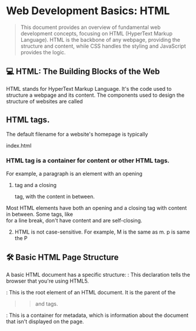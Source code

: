# Web Development Basics: HTML
> This document provides an overview of fundamental web development concepts, focusing on HTML (HyperText Markup Language). HTML is the backbone of any webpage, providing the structure and content, while CSS handles the styling and JavaScript provides the logic. 

## 💻 HTML: The Building Blocks of the Web

HTML stands for HyperText Markup Language. It's the code used to structure a webpage and its content. The components used to design the structure of websites are called 


## HTML tags.

The default filename for a website's homepage is typically

index.html 

### HTML tag is a container for content or other HTML tags. 
For example, a paragraph is an element with an opening 
1. <p> tag and a closing </p> tag, with the content in between.
 Most HTML elements have both an opening and a closing tag with content in between. Some tags, like 
 <br> for a line break, don't have content and are self-closing.

2. HTML is not case-sensitive.
For example, 
 M is the same as m.
 p is same the P

 ## 🛠️ Basic HTML Page Structure
A basic HTML document has a specific structure:
                                                <!DOCTYPE html>: This declaration tells the browser that you're using HTML5.
                                                
  <html>: This is the root element of an HTML document. It is the parent of the 

>> <head> and <body> tags.
<head>: This is a container for metadata, which is information about the document that isn't displayed on the page.

>> <title>: Sets the title of the page, which appears in the browser tab.

>>  <body>: This tag contains all the data that is rendered and displayed by the browser.

## 📝 Common HTML Tags and Attributes

# HTML Attributes: Attributes are used to add more information to a tag. For example, 

>> <html lang="en"> specifies the language of the document as English.

>> Heading Tags (<h1> to <h6>): Used to display headings. 

>> <h1> is the most important heading, and <h6> is the least important.

>> Paragraph Tag (<p>): Used for adding paragraphs to your page.

>> Anchor Tag (<a>): Used to create links.

Example: 
>>  <a href="https://google.com">Google</a>.

Use 
>> target="_main" to open a link in a new tab.

>>You can also make an image a clickable link by wrapping the 
>> <img> tag inside an <a> tag.

Image Tag (<img>): Used to add images.

Example: 
        <img src="/image.png" alt="Random Image">. The 

 src attribute specifies the image source, which can be a relative URL.You can set the height and width of an image using attributes, like 

>> <img src="link" height=50px> or <img src="link" width=50px>.

Line Break Tag (<br>): Adds a line break, or a next line, to your page.

## Text Formatting Tags:
                   
  <b> for bold text.
  
  <i> for italic text.
  
  <u> for <u>underline</u> text.
  
  <big> for bigger text.
  
  <small> for smaller text.
  
<sub> for <sub>subscript</sub> text (e.g., H_2O).

<sup> for <sup>superscript</sup> text (e.g., A +B).

Horizontal Ruler (<hr>): Displays a horizontal line to separate content.

Preformatted Text (<pre>): Displays text exactly as it's written in the code, preserving spaces and line breaks.

## 📦 Block vs. Inline Elements
Elements can be categorized as block-level or inline-level.

Block-Level Elements: These elements take up the full width available and start on a new line. The 

<div> tag is a common block-level container for other elements. * 

  Inline-Level Elements: These elements only take up as much width as their content needs and do not start on a new line. The 

<span> tag is a common inline-level container.

## 📄 HTML Layout and Structure

Semantic Tags: Using the right tags for the right purpose helps with page layout and readability. Examples include 

<header>, <main>, and <footer>.

Inside the <main> tag:

<section>: For a section on your page.

<article>: For an article.

<aside>: For content that is "aside" from the main content, like an ad.

## 📂 Lists and Tables

Lists (<ul> and <ol>): Used to represent list data.

Unordered List (<ul>): Displays a bulleted list. Each item is an 

<li> tag.

Ordered List (<ol>): Displays a numbered list. Each item is also an 

<li> tag.

Tables (<table>): Used to represent data in a table format.

<u> <tr>: Used for a table row. </u>

<td>: Used for table data.

<th>: Used for a table header.

<caption>: Adds a caption to the table.

<thead> and <tbody>: Used to wrap the table head and body, respectively.

colspan attribute: Allows a cell to span across multiple columns.


## 📝 Forms and User Input

> Forms (<form>) are used to collect data from users, such as for sign-ups or login pages.

> Input (<input>): A common form element for user input. The 

> type attribute specifies the type of input, such as "text" or "radio". The 

> placeholder attribute provides a hint to the user.

> Label (<label>): Used to associate a label with a form control.

> Checkbox (<input type="checkbox">): Allows users to select one or more options.

> Textarea (<textarea>): Creates a multi-line text input area.

> Select (<select>): Creates a dropdown list with multiple <option> tags.

## 🎬 Multimedia and Embedding

> Iframe (<iframe>): Used to embed another website within your own webpage.

> Video (<video>): Used to embed a video. It has several attributes, including:

> controls: Adds video controls like play and pause.

> height and width: Sets the dimensions of the video.

> loop: Makes the video repeat.

> autoplay: Automatically plays the video when the page loads.
